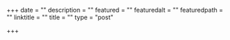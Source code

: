 +++
date = ""
description = ""
featured = ""
featuredalt = ""
featuredpath = ""
linktitle = ""
title = ""
type = "post"

+++
